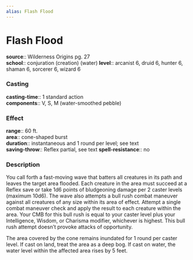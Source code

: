 ```yaml
---
alias: Flash Flood
---
```


# Flash Flood 

**source**:: Wilderness Origins pg. 27  
**school**:: conjuration (creation) (water)
**level**:: arcanist 6, druid 6, hunter 6, shaman 6, sorcerer 6, wizard 6

### Casting 

**casting-time**:: 1 standard action  
**components**:: V, S, M (water-smoothed pebble)

### Effect 

**range**:: 60 ft.  
**area**:: cone-shaped burst  
**duration**:: instantaneous and 1 round per level; see text  
**saving-throw**:: Reflex partial, see text
**spell-resistance**:: no

### Description 

You call forth a fast-moving wave that batters all creatures in its path and leaves the target area flooded. Each creature in the area must succeed at a Reflex save or take 1d6 points of bludgeoning damage per 2 caster levels (maximum 10d6). The wave also attempts a bull rush combat maneuver against all creatures of any size within its area of effect. Attempt a single combat maneuver check and apply the result to each creature within the area. Your CMB for this bull rush is equal to your caster level plus your Intelligence, Wisdom, or Charisma modifier, whichever is highest. This bull rush attempt doesn’t provoke attacks of opportunity.  
  
The area covered by the cone remains inundated for 1 round per caster level. If cast on land, treat the area as a deep bog. If cast on water, the water level within the affected area rises by 5 feet.
